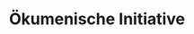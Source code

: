 ---
title: "Ökumenische Initiative"
url: /wipperfuerth/oekumenische-initiative/
shop: Gebrauchtwaren
---